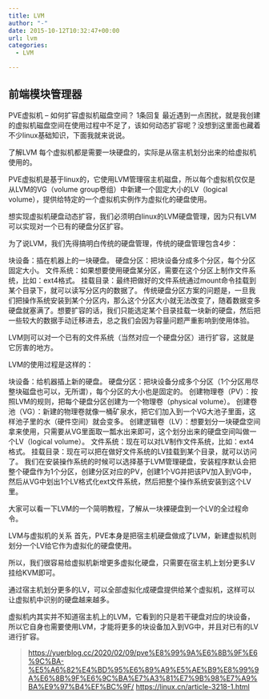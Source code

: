 ```yaml
---
title: LVM
author: "-"
date: 2015-10-12T10:32:47+00:00
url: lvm
categories:
  - LVM

---
```

## 前端模块管理器
PVE虚拟机 – 如何扩容虚拟机磁盘空间？
1条回复
最近遇到一点困扰，就是我创建的虚拟机磁盘空间在使用过程中不足了，该如何动态扩容呢？没想到这里面也藏着不少linux基础知识，下面我就来说说。

了解LVM
每个虚拟机都是需要一块硬盘的，实际是从宿主机划分出来的给虚拟机使用的。

PVE虚拟机是基于linux的，它使用LVM管理宿主机磁盘，所以每个虚拟机仅仅是从LVM的VG（volume group卷组）中新建一个固定大小的LV（logical volume），提供给特定的一个虚拟机实例作为虚拟化的硬盘使用。

想实现虚拟机硬盘动态扩容，我们必须明白linux的LVM硬盘管理，因为只有LVM可以实现对一个已有的硬盘分区扩容。

为了说LVM，我们先得搞明白传统的硬盘管理，传统的硬盘管理包含4步：

块设备：插在机器上的一块硬盘。
硬盘分区：把块设备分成多个分区，每个分区固定大小。
文件系统：如果想要使用硬盘某分区，需要在这个分区上制作文件系统，比如：ext4格式。
挂载目录：最终把做好的文件系统通过mount命令挂载到某个目录下，就可以读写分区内的数据了。
传统硬盘分区方案的问题是，一旦我们把操作系统安装到某个分区内，那么这个分区大小就无法改变了，随着数据变多硬盘就塞满了。想要扩容的话，我们只能选定某个目录挂载一块新的硬盘，然后把一些较大的数据手动迁移进去，总之我们会因为容量问题严重影响到使用体验。

LVM则可以对一个已有的文件系统（当然对应一个硬盘分区）进行扩容，这就是它厉害的地方。

LVM的使用过程是这样的：

块设备：给机器插上新的硬盘。
硬盘分区：把块设备分成多个分区（1个分区用尽整块磁盘也可以，无所谓），每个分区的大小也是固定的。
创建物理卷（PV）：按照LVM的规则，把每个硬盘分区创建为一个物理卷（physical volume）。
创建卷池（VG）：新建的物理卷就像一桶矿泉水，把它们加入到一个VG大池子里面，这样池子里的水（硬件空间）就会变多。
创建逻辑卷（LV）：想要划分一块硬盘空间拿来使用，只需要从VG里面取一瓢水出来即可，这个划分出来的硬盘空间叫做一个LV（logical volume）。
文件系统：现在可以对LV制作文件系统，比如：ext4格式。
挂载目录：现在可以把在做好文件系统的LV挂载到某个目录，就可以访问了。
我们在安装操作系统的时候可以选择基于LVM管理硬盘，安装程序默认会把整个硬盘作为1个分区，创建分区对应的PV，创建1个VG并把该PV加入到VG中，然后从VG中划出1个LV格式化ext文件系统，然后把整个操作系统安装到这个LV里。

大家可以看一下LVM的一个简明教程，了解从一块裸硬盘到一个LV的全过程命令。

LVM与虚拟机的关系
首先，PVE本身是把宿主机硬盘做成了LVM，新建虚拟机则划分一个LV给它作为虚拟化的硬盘使用。

所以，我们很容易给虚拟机新增更多虚拟化硬盘，只需要在宿主机上划分更多LV挂给KVM即可。

通过宿主机划分更多的LV，可以全部虚拟化成硬盘提供给某个虚拟机，这样可以让虚拟机中识别的硬盘越来越多。

虚拟机内其实并不知道宿主机上的LVM，它看到的只是若干硬盘对应的块设备，所以它自身也需要使用LVM，才能将更多的块设备加入到VG中，并且对已有的LV进行扩容。

>https://yuerblog.cc/2020/02/09/pve%E8%99%9A%E6%8B%9F%E6%9C%BA-%E5%A6%82%E4%BD%95%E6%89%A9%E5%AE%B9%E8%99%9A%E6%8B%9F%E6%9C%BA%E7%A3%81%E7%9B%98%E7%A9%BA%E9%97%B4%EF%BC%9F/
>https://linux.cn/article-3218-1.html